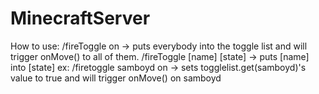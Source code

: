 # MinecraftServer
How to use:
/fireToggle on -> puts everybody into the toggle list and will trigger onMove() to all of them.
/fireToggle [name] [state] -> puts [name] into [state]
ex:
/firetoggle samboyd on -> sets togglelist.get(samboyd)'s value to true and will trigger onMove() on samboyd
